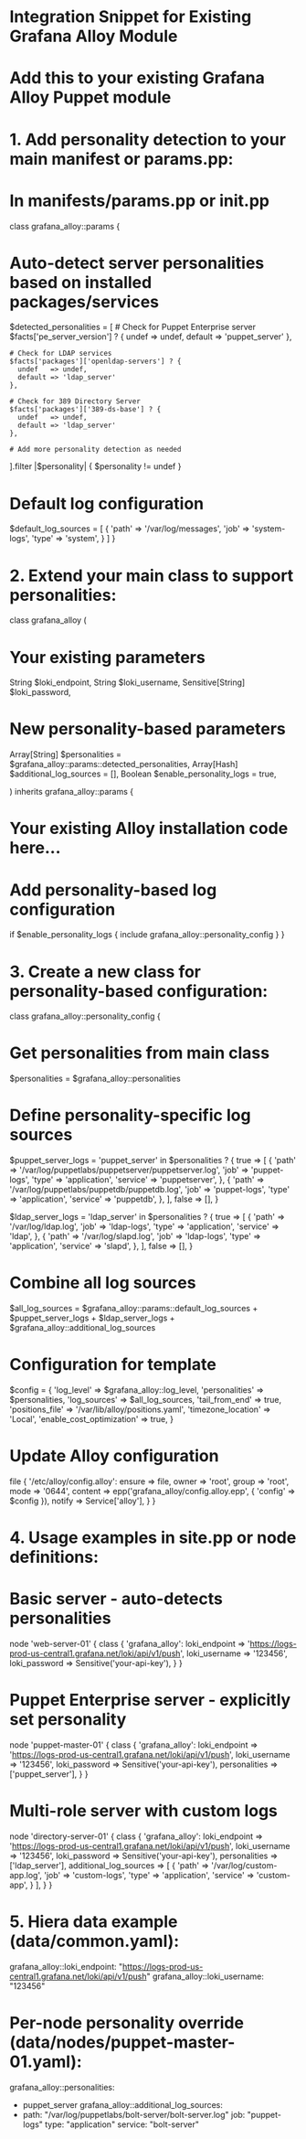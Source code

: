 # Integration Snippet for Existing Grafana Alloy Module
# Add this to your existing Grafana Alloy Puppet module

# 1. Add personality detection to your main manifest or params.pp:

# In manifests/params.pp or init.pp
class grafana_alloy::params {
  
  # Auto-detect server personalities based on installed packages/services
  $detected_personalities = [
    # Check for Puppet Enterprise server
    $facts['pe_server_version'] ? {
      undef   => undef,
      default => 'puppet_server'
    },
    
    # Check for LDAP services
    $facts['packages']['openldap-servers'] ? {
      undef   => undef,
      default => 'ldap_server'
    },
    
    # Check for 389 Directory Server
    $facts['packages']['389-ds-base'] ? {
      undef   => undef,
      default => 'ldap_server'
    },
    
    # Add more personality detection as needed
  ].filter |$personality| { $personality != undef }

  # Default log configuration
  $default_log_sources = [
    {
      'path' => '/var/log/messages',
      'job'  => 'system-logs',
      'type' => 'system',
    }
  ]
}

# 2. Extend your main class to support personalities:

class grafana_alloy (
  # Your existing parameters
  String $loki_endpoint,
  String $loki_username,
  Sensitive[String] $loki_password,
  
  # New personality-based parameters
  Array[String] $personalities = $grafana_alloy::params::detected_personalities,
  Array[Hash] $additional_log_sources = [],
  Boolean $enable_personality_logs = true,
  
) inherits grafana_alloy::params {

  # Your existing Alloy installation code here...

  # Add personality-based log configuration
  if $enable_personality_logs {
    include grafana_alloy::personality_config
  }
}

# 3. Create a new class for personality-based configuration:

class grafana_alloy::personality_config {

  # Get personalities from main class
  $personalities = $grafana_alloy::personalities

  # Define personality-specific log sources
  $puppet_server_logs = 'puppet_server' in $personalities ? {
    true => [
      {
        'path'    => '/var/log/puppetlabs/puppetserver/puppetserver.log',
        'job'     => 'puppet-logs',
        'type'    => 'application',
        'service' => 'puppetserver',
      },
      {
        'path'    => '/var/log/puppetlabs/puppetdb/puppetdb.log',
        'job'     => 'puppet-logs', 
        'type'    => 'application',
        'service' => 'puppetdb',
      },
    ],
    false => [],
  }

  $ldap_server_logs = 'ldap_server' in $personalities ? {
    true => [
      {
        'path'    => '/var/log/ldap.log',
        'job'     => 'ldap-logs',
        'type'    => 'application',
        'service' => 'ldap',
      },
      {
        'path'    => '/var/log/slapd.log',
        'job'     => 'ldap-logs',
        'type'    => 'application', 
        'service' => 'slapd',
      },
    ],
    false => [],
  }

  # Combine all log sources
  $all_log_sources = $grafana_alloy::params::default_log_sources + 
                     $puppet_server_logs + 
                     $ldap_server_logs + 
                     $grafana_alloy::additional_log_sources

  # Configuration for template
  $config = {
    'log_level'                => $grafana_alloy::log_level,
    'personalities'            => $personalities,
    'log_sources'              => $all_log_sources,
    'tail_from_end'            => true,
    'positions_file'           => '/var/lib/alloy/positions.yaml',
    'timezone_location'        => 'Local',
    'enable_cost_optimization' => true,
  }

  # Update Alloy configuration
  file { '/etc/alloy/config.alloy':
    ensure  => file,
    owner   => 'root',
    group   => 'root', 
    mode    => '0644',
    content => epp('grafana_alloy/config.alloy.epp', { 'config' => $config }),
    notify  => Service['alloy'],
  }
}

# 4. Usage examples in site.pp or node definitions:

# Basic server - auto-detects personalities
node 'web-server-01' {
  class { 'grafana_alloy':
    loki_endpoint => 'https://logs-prod-us-central1.grafana.net/loki/api/v1/push',
    loki_username => '123456',
    loki_password => Sensitive('your-api-key'),
  }
}

# Puppet Enterprise server - explicitly set personality
node 'puppet-master-01' {
  class { 'grafana_alloy':
    loki_endpoint => 'https://logs-prod-us-central1.grafana.net/loki/api/v1/push',
    loki_username => '123456',
    loki_password => Sensitive('your-api-key'),
    personalities => ['puppet_server'],
  }
}

# Multi-role server with custom logs
node 'directory-server-01' {
  class { 'grafana_alloy':
    loki_endpoint         => 'https://logs-prod-us-central1.grafana.net/loki/api/v1/push',
    loki_username         => '123456',
    loki_password         => Sensitive('your-api-key'),
    personalities         => ['ldap_server'],
    additional_log_sources => [
      {
        'path'    => '/var/log/custom-app.log',
        'job'     => 'custom-logs',
        'type'    => 'application',
        'service' => 'custom-app',
      }
    ],
  }
}

# 5. Hiera data example (data/common.yaml):

grafana_alloy::loki_endpoint: "https://logs-prod-us-central1.grafana.net/loki/api/v1/push"
grafana_alloy::loki_username: "123456"

# Per-node personality override (data/nodes/puppet-master-01.yaml):
grafana_alloy::personalities:
  - puppet_server
grafana_alloy::additional_log_sources:
  - path: "/var/log/puppetlabs/bolt-server/bolt-server.log"
    job: "puppet-logs"
    type: "application"
    service: "bolt-server"